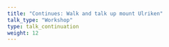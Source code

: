 ```yaml
---
title: "Continues: Walk and talk up mount Ulriken"
talk_type: "Workshop"
type: talk_continuation
weight: 12
---
```

